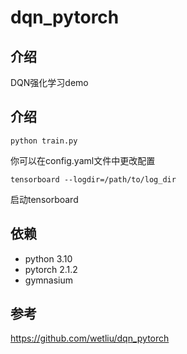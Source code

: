 # dqn_pytorch
## 介绍
DQN强化学习demo

## 介绍
```
python train.py
```
你可以在config.yaml文件中更改配置
```
tensorboard --logdir=/path/to/log_dir
```
启动tensorboard

## 依赖
- python 3.10
- pytorch 2.1.2
- gymnasium 

## 参考
https://github.com/wetliu/dqn_pytorch

